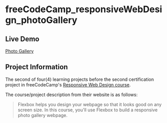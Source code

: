 # freeCodeCamp_responsiveWebDesign_photoGallery

## Live Demo

[Photo Gallery](https://dracula27.github.io/freeCodeCamp_responsiveWebDesign_photoGallery/)

## Project Information

The second of four(4) learning projects before the second certification project in freeCodeCamp's [Responsive Web Design course](https://www.freecodecamp.org/learn/2022/responsive-web-design/).

The course/project description from their website is as follows:

> Flexbox helps you design your webpage so that it looks good on any screen size. In this course, you'll use Flexbox to build a responsive photo gallery webpage.
